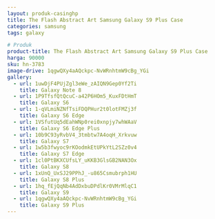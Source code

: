 ```yaml
---
layout: produk-casinghp
title: The Flash Abstract Art Samsung Galaxy S9 Plus Case
categories: samsung
tags: galaxy

# Produk
product-title: The Flash Abstract Art Samsung Galaxy S9 Plus Case
harga: 90000
sku: hn-3783
image-drive: 1qgwQXy4aAQckpc-NvWRnhtmW9cBg_YGi
gallery:
  - url: 1uwDjF4PUjZgl3eWe_zAIQN9Gep0Yf2Ti
    title: Galaxy Note 8
  - url: 1P9TfsfQtQcuC-a42P6HOm5_KuxFDtHmT
    title: Galaxy S6
  - url: 1-qVLmiNZNfTsiFDQPHur2t0lotFMZj3f
    title: Galaxy S6 Edge
  - url: 1VSfutUq5dEahWNp0rei0xnpjy7whWAaV
    title: Galaxy S6 Edge Plus
  - url: 10b9C93yRvbV4_3tmbtw7A4oqH_Xrkvuw
    title: Galaxy S7
  - url: 1w5b3fwyoc9rKOodmkEtUPkYtL2SZz0v4
    title: Galaxy S7 Edge
  - url: 1cl0PtBKXCUfsLY_uKKB3GlsGB2NAN3Ox
    title: Galaxy S8
  - url: 1xUnQ_UxSJ29PPhJ_-u865Csmubrph1HU
    title: Galaxy S8 Plus
  - url: 1hq_fEjQqNb4AdDxbuDPdlKr0VMrMlqC1
    title: Galaxy S9
  - url: 1qgwQXy4aAQckpc-NvWRnhtmW9cBg_YGi
    title: Galaxy S9 Plus
---
```

